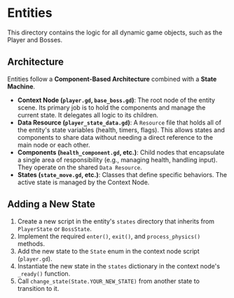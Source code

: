 # Entities

This directory contains the logic for all dynamic game objects, such as the Player and Bosses.

## Architecture

Entities follow a **Component-Based Architecture** combined with a **State Machine**.

-   **Context Node (`player.gd`, `base_boss.gd`)**: The root node of the entity scene. Its primary job is to hold the components and manage the current state. It delegates all logic to its children.
-   **Data Resource (`player_state_data.gd`)**: A `Resource` file that holds all of the entity's state variables (health, timers, flags). This allows states and components to share data without needing a direct reference to the main node or each other.
-   **Components (`health_component.gd`, etc.)**: Child nodes that encapsulate a single area of responsibility (e.g., managing health, handling input). They operate on the shared `Data Resource`.
-   **States (`state_move.gd`, etc.)**: Classes that define specific behaviors. The active state is managed by the Context Node.

## Adding a New State

1.  Create a new script in the entity's `states` directory that inherits from `PlayerState` or `BossState`.
2.  Implement the required `enter()`, `exit()`, and `process_physics()` methods.
3.  Add the new state to the `State` enum in the context node script (`player.gd`).
4.  Instantiate the new state in the `states` dictionary in the context node's `_ready()` function.
5.  Call `change_state(State.YOUR_NEW_STATE)` from another state to transition to it.